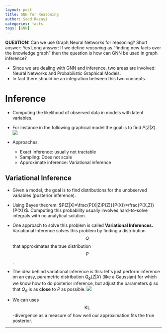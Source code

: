```yaml
---
layout: post
title: GNN for Reasoning
author: Saed Rezayi
categories: facts
tags: [GNN]
---
```


**QUESTION:**  Can we use Graph Neural Networks for reasoning?
Short answer: Yes
Long answer: If we define *reasoning* as “finding new facts over the knowledge graph” then the question is how can GNN be used in graph inference?

- Since we are dealing with GNN and inference, two areas are involved: Neural Networks and Probabilistic Graphical Models. 
- In fact there should be an integration between this two concepts.
# Inference
- Computing the likelihood of observed data in models with latent variables.
- For instance in the following graphical model the goal is to find $P(Z|X)$.
![](https://paper-attachments.dropbox.com/s_ACD8843D58A10AD799AE266302228E63B7692ABF84D737D63C8DB752F21F149B_1571713473507_Screenshot+from+2019-10-21+23-04-14.png)

- Approaches:
    - Exact inference: usually not tractable
    - Sampling: Does not scale
    - Approximate inference: Variational inference
## Variational Inference
- Given a model, the goal is to find distributions for the unobserved variables (posterior inference). 


- Using Bayes theorem: $P(Z|X)=\frac{P(X|Z)P(Z)}{P(X)}=\frac{P(X,Z)}{P(X)}$. Computing this probability usually involves hard-to-solve integrals with no analytical solution.


- One approach to solve this problem is called **Variational Inferences.** Variational Inference solves this problem by finding a distribution $$Q$$ that approximates the true distribution $$P$$.


- The idea behind variational inference is this: let's just perform inference on an easy, parametric distribution $Q_{\phi}(Z|X)$ (like a Gaussian) for which we know how to do posterior inference, but adjust the parameters $\phi$ so that $Q_{\phi}$ is as **close** to $P$ as possible.
![](https://paper-attachments.dropbox.com/s_ACD8843D58A10AD799AE266302228E63B7692ABF84D737D63C8DB752F21F149B_1571706706043_Screenshot+from+2019-10-21+21-11-35.png)

- We can uses $$\text{KL}$$-divergence as a measure of how well our approximation fits the true posterior.
----------
